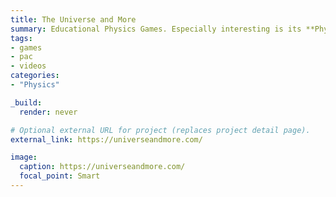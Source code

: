 ```yaml
---
title: The Universe and More
summary: Educational Physics Games. Especially interesting is its **Physics Video Vault** section.
tags:
- games
- pac
- videos
categories: 
- "Physics"

_build:
  render: never

# Optional external URL for project (replaces project detail page).
external_link: https://universeandmore.com/

image:
  caption: https://universeandmore.com/
  focal_point: Smart
---
```

